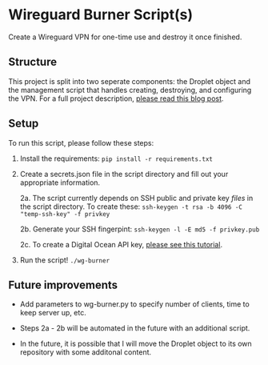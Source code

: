 # Wireguard Burner Script(s)
Create a Wireguard VPN for one-time use and destroy it once finished.

## Structure

This project is split into two seperate components: the Droplet object and the management script that handles creating, destroying, and configuring the VPN.
For a full project description, [please read this blog post](https://blog.ranvier.net/2019/11/wireguard-burner-vpn/).

## Setup

To run this script, please follow these steps:

1. Install the requirements: `pip install -r requirements.txt`

2. Create a secrets.json file in the script directory and fill out your appropriate information.

   2a. The script currently depends on SSH public and private key *files* in the script directory.
       To create these: `ssh-keygen -t rsa -b 4096 -C "temp-ssh-key" -f privkey`

   2b. Generate your SSH fingerpint: `ssh-keygen -l -E md5 -f privkey.pub`

   2c. To create a Digital Ocean API key, [please see this tutorial](https://www.digitalocean.com/docs/api/create-personal-access-token/).

3. Run the script! `./wg-burner`

## Future improvements

- Add parameters to wg-burner.py to specify number of clients, time to keep server up, etc.

- Steps 2a - 2b will be automated in the future with an additional script.

- In the future, it is possible that I will move the Droplet object to its own repository with some additonal content.

